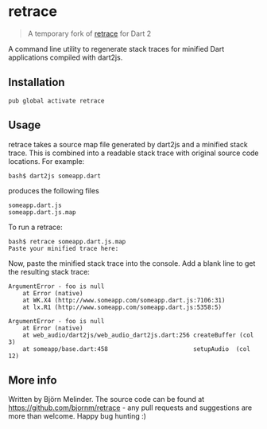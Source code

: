 retrace
=======

> A temporary fork of [retrace](https://github.com/bjornm/retrace) for Dart 2

A command line utility to regenerate stack traces for minified Dart applications compiled with dart2js.

Installation
------------

    pub global activate retrace

Usage
-----

retrace takes a source map file generated by dart2js and a minified stack trace. This is combined into a readable stack trace with original source code locations.
For example:

    bash$ dart2js someapp.dart

produces the following files

    someapp.dart.js
    someapp.dart.js.map

To run a retrace:

    bash$ retrace someapp.dart.js.map
    Paste your minified trace here:

Now, paste the minified stack trace into the console. Add a blank line to get the resulting stack trace:

    ArgumentError - foo is null
        at Error (native)
        at WK.X4 (http://www.someapp.com/someapp.dart.js:7106:31)
        at lx.R1 (http://www.someapp.com/someapp.dart.js:5358:5)

    ArgumentError - foo is null
        at Error (native)
        at web_audio/dart2js/web_audio_dart2js.dart:256 createBuffer (col 3)
        at someapp/base.dart:458                        setupAudio  (col 12)


More info
---------

Written by Björn Melinder. The source code can be found at https://github.com/bjornm/retrace - any pull requests and suggestions are more than welcome. Happy bug hunting :)

